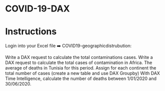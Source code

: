# COVID-19-DAX
# Instructions

Login into your Excel file ➡️ COVID19-geographicdistrubution:

Write a DAX request to calculate the total contaminations cases.
Write a DAX request to calculate the total cases of contamination in Africa.
The average of deaths in Tunisia for this period.
Assign for each continent the total number of cases (create a new table and use DAX Groupby)
With DAX Time Intelligence, calculate the number of deaths between 1/01/2020 and 30/06/2020.
